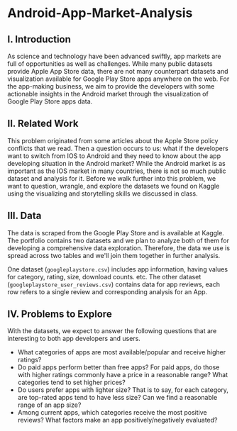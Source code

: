 # Android-App-Market-Analysis

## I. Introduction

As science and technology have been advanced swiftly, app markets are full of opportunities as well as challenges. While many public datasets provide Apple App Store data, there are not many counterpart datasets and visualization available for Google Play Store apps anywhere on the web. For the app-making business, we aim to provide the developers with some actionable insights in the Android market through the visualization of Google Play Store apps data.

## II. Related Work
This problem originated from some articles about the Apple Store policy conflicts that we read. Then a question occurs to us: what if the developers want to switch from IOS to Android and they need to know about the app developing situation in the Android market? While the Android market is as important as the IOS market in many countries, there is not so much public dataset and analysis for it. Before we walk further into this problem, we want to question, wrangle, and explore the datasets we found on Kaggle using the visualizing and storytelling skills we discussed in class.

## III. Data

The data is scraped from the Google Play Store and is available at Kaggle. The portfolio contains two datasets and we plan to analyze both of them for developing a comprehensive data exploration. Therefore, the data we use is spread across two tables and we'll join them together in further analysis.

One dataset (`googleplaystore.csv`) includes app information, having values for category, rating, size, download counts. etc. The other dataset (`googleplaystore_user_reviews.csv`) contains data for app reviews, each row refers to a single review and corresponding analysis for an App.

## IV. Problems to Explore

With the datasets, we expect to answer the following questions that are interesting to both app developers and users.
- What categories of apps are most available/popular and receive higher ratings?
- Do paid apps perform better than free apps? For paid apps, do those with higher ratings commonly have a price in a reasonable range? What categories tend to set higher prices?
- Do users prefer apps with lighter size? That is to say, for each category, are top-rated apps tend to have less size? Can we find a reasonable range of an app size?
- Among current apps, which categories receive the most positive reviews? What factors make an app positively/negatively evaluated?

